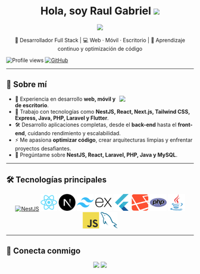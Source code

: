 <h1 align="center"> Hola, soy Raul Gabriel <img src="https://raw.githubusercontent.com/MartinHeinz/MartinHeinz/master/wave.gif" width="30px"> </h1>

<p align="center">
  <a href="https://github.com/DenverCoder1/readme-typing-svg">
    <img src="https://readme-typing-svg.herokuapp.com?font=IBM+Plex+Sans&color=F72EE2&size=25&lines=¡Bienvenido+a+mi+GitHub!;Desarrollador+Full+Stack;Apasionado+por+la+tecnología+y+el+código" />
  </a>
</p>

<p align="center">
    🚀 Desarrollador Full Stack | 💻 Web · Móvil · Escritorio | 🌱 Aprendizaje continuo y optimización de código
</p>

![Profile views](https://visitor-badge.laobi.icu/badge?page_id=RaulGabriel.RaulGabriel)
[![GitHub](https://img.shields.io/github/followers/RaulGabriel?label=Follow&style=social)](https://github.com/RaulGabriel)

---

<h2> 🚀 Sobre mí </h2>

<p align="center">
   <img align="right" src="https://media.giphy.com/media/M9gbBd9nbDrOTu1Mqx/giphy.gif" width="200px">
</p>

- 🌱 Experiencia en desarrollo **web, móvil y de escritorio**.  
- 💼 Trabajo con tecnologías como **NestJS, React, Next.js, Tailwind CSS, Express, Java, PHP, Laravel y Flutter**.  
- 🛠 Desarrollo aplicaciones completas, desde el **back-end** hasta el **front-end**, cuidando rendimiento y escalabilidad.  
- ⚡ Me apasiona **optimizar código**, crear arquitecturas limpias y enfrentar proyectos desafiantes.  
- 💬 Pregúntame sobre **NestJS, React, Laravel, PHP, Java y MySQL**.  

---

<h2> 🛠 Tecnologías principales </h2>

<p align="center">
<a href="#"><img width="45px" src="https://nestjs.com/logo-small-gradient.d792062c.svg" title="NestJS"></a>
<a href="#"><img width="45px" src="https://raw.githubusercontent.com/devicons/devicon/master/icons/react/react-original.svg" title="React"></a>
<a href="#"><img width="45px" src="https://raw.githubusercontent.com/devicons/devicon/master/icons/nextjs/nextjs-original.svg" title="Next.js"></a>
<a href="#"><img width="45px" src="https://raw.githubusercontent.com/devicons/devicon/master/icons/tailwindcss/tailwindcss-plain.svg" title="Tailwind CSS"></a>
<a href="#"><img width="45px" src="https://raw.githubusercontent.com/devicons/devicon/master/icons/express/express-original.svg" title="Express"></a>
<a href="#"><img width="45px" src="https://raw.githubusercontent.com/devicons/devicon/master/icons/flutter/flutter-original.svg" title="Flutter"></a>
<a href="#"><img width="45px" src="https://raw.githubusercontent.com/devicons/devicon/master/icons/laravel/laravel-plain.svg" title="Laravel"></a>
<a href="#"><img width="45px" src="https://raw.githubusercontent.com/devicons/devicon/master/icons/php/php-original.svg" title="PHP"></a>
<a href="#"><img width="45px" src="https://raw.githubusercontent.com/devicons/devicon/master/icons/java/java-original.svg" title="Java"></a>
<a href="#"><img width="45px" src="https://raw.githubusercontent.com/devicons/devicon/master/icons/javascript/javascript-original.svg" title="JavaScript"></a>
<a href="#"><img width="45px" src="https://raw.githubusercontent.com/devicons/devicon/master/icons/mysql/mysql-original.svg" title="MySQL"></a>
</p>

---

<h2> 🤝 Conecta conmigo </h2>

<p align="center">
<a href="https://www.linkedin.com/in/tu-linkedin" target="_blank"><img width="40px" src="https://raw.githubusercontent.com/rahulbanerjee26/githubAboutMeGenerator/main/icons/linked-in-alt.svg"/></a>
<a href="https://github.com/RaulGabriel" target="_blank"><img width="40px" src="https://raw.githubusercontent.com/rahulbanerjee26/githubAboutMeGenerator/main/icons/github.svg"/></a>
</p>



